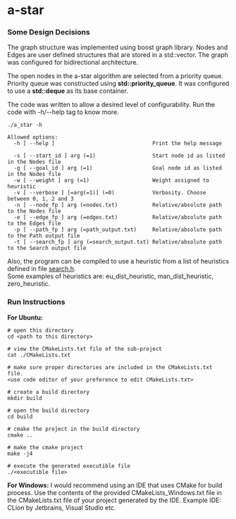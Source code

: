 # a-star

### Some Design Decisions
The graph structure was implemented using boost graph library. Nodes and Edges are user defined structures that are
stored in a std::vector. The graph was configured for bidirectional architecture.

The open nodes in the a-star algorithm are selected from a priority queue. Priority queue was constructed using 
**std::priority_queue**. It was configured to use a **std::deque** as its base container.

The code was written to allow a desired level of configurability. Run the code with -h/--help tag to know more.  
```
./a_star -h

Allowed options:
  -h [ --help ]                               Print the help message
                                              
  -s [ --start_id ] arg (=1)                  Start node id as listed in the Nodes file
  -g [ --goal_id ] arg (=1)                   Goal node id as listed in the Nodes file
  -w [ --weight ] arg (=1)                    Weight assigned to heuristic
  -v [ --verbose ] [=arg(=1)] (=0)            Verbosity. Choose between 0, 1, 2 and 3
  -n [ --node_fp ] arg (=nodes.txt)           Relative/absolute path to the Nodes file
  -e [ --edge_fp ] arg (=edges.txt)           Relative/absolute path to the Edges file
  -p [ --path_fp ] arg (=path_output.txt)     Relative/absolute path to the Path output file
  -t [ --search_fp ] arg (=search_output.txt) Relative/absolute path to the Search output file
```

Also, the program can be compiled to use a heuristic from a list of heuristics defined in file [search.h](./search.h).  
Some examples of heuristics are: eu_dist_heuristic, man_dist_heuristic, zero_heuristic.  

### Run Instructions
**For Ubuntu:**  
```shell script
# open this directory
cd <path to this directory>

# view the CMakeLists.txt file of the sub-project
cat ./CMakeLists.txt

# make sure proper directories are included in the CMakeLists.txt file.
<use code editor of your preference to edit CMakeLists.txt>

# create a build directory
mkdir build

# open the build directory
cd build

# cmake the project in the build directory
cmake .. 

# make the cmake project
make -j4

# execute the generated executible file
./<executible file>
```

**For Windows:** I would recommend using an IDE that uses CMake for build process. Use the contents of the provided 
CMakeLists_Windows.txt file in the CMakeLists.txt file of your project generated by the IDE.
Example IDE: CLion by Jetbrains, Visual Studio etc.

